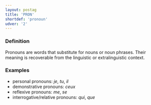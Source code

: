 ```yaml
---
layout: postag
title: 'PRON'
shortdef: 'pronoun'
udver: '2'
---
```


### Definition

Pronouns are words that substitute for nouns or noun phrases.
Their meaning is recoverable from the linguistic or extralinguistic context.

### Examples
- personal pronouns: _je_, _tu_, _il_
- demonstrative pronouns: _ceux_
- reflexive pronouns: _me_, _se_
- interrogative/relative pronouns: _qui_, _que_
<!-- Interlanguage links updated Út zář 29 20:42:56 CEST 2020 -->
